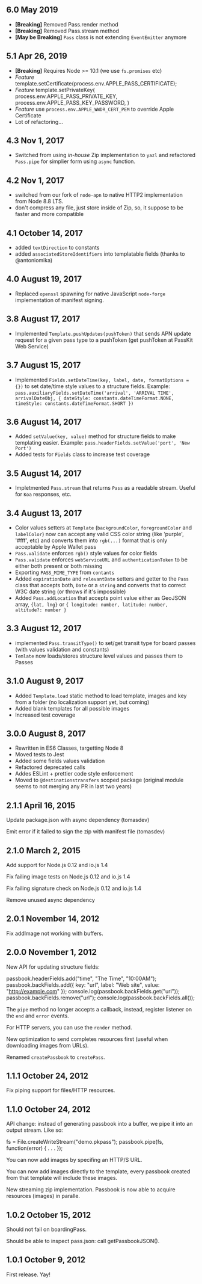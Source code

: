 ## 6.0 May 2019

- **[Breaking]** Removed Pass.render method
- **[Breaking]** Removed Pass.stream method
- **[May be Breaking]** `Pass` class is not extending `EventEmitter` anymore

## 5.1 Apr 26, 2019

- **[Breaking]** Requires Node >= 10.1 (we use `fs.promises` etc)
- _Feature_ template.setCertificate(process.env.APPLE_PASS_CERTIFICATE);
- _Feature_ template.setPrivateKey(
  process.env.APPLE_PASS_PRIVATE_KEY,
  process.env.APPLE_PASS_KEY_PASSWORD,
  )
- _Feature_ use `process.env.APPLE_WWDR_CERT_PEM` to override Apple Certificate
- Lot of refactoring...

## 4.3 Nov 1, 2017

- Switched from using _in-house_ Zip implementation to `yazl` and refactored `Pass.pipe` for simplier form using `async` function.

## 4.2 Nov 1, 2017

- switched from our fork of `node-apn` to native HTTP2 implementation from Node 8.8 LTS.
- don't compress any file, just store inside of Zip, so, it suppose to be faster and more compatible

## 4.1 October 14, 2017

- added `textDirection` to constants
- added `associatedStoreIdentifiers` into templatable fields (thanks to @antoniomika)

## 4.0 August 19, 2017

- Replaced `openssl` spawning for native JavaScript `node-forge` implementation of manifest signing.

## 3.8 August 17, 2017

- Implemented `Template.pushUpdates(pushToken)` that sends APN update request for a given pass type to a pushToken (get pushToken at PassKit Web Service)

## 3.7 August 15, 2017

- Implemented `Fields.setDateTime(key, label, date, formatOptions = {})` to set date/time style values to a structure fields. Example: `pass.auxiliaryFields.setDateTime('arrival', 'ARRIVAL TIME', arrivalDateObj, { dateStyle: constants.dateTimeFormat.NONE, timeStyle: constants.dateTimeFormat.SHORT })`

## 3.6 August 14, 2017

- Added `setValue(key, value)` method for structure fields to make templating easier. Example: `pass.headerFields.setValue('port', 'New Port')`
- Added tests for `Fields` class to increase test coverage

## 3.5 August 14, 2017

- Impletmented `Pass.stream` that returns `Pass` as a readable stream. Useful for `Koa` responses, etc.

## 3.4 August 13, 2017

- Color values setters at `Template` (`backgroundColor`, `foregroundColor` and `labelColor`) now can accept any valid CSS color string (like 'purple', '#fff', etc) and converts them into `rgb(...)` format that is only acceptable by Apple Wallet pass
- `Pass.validate` enforces `rgb()` style values for color fields
- `Pass.validate` enforces `webServiceURL` and `authenticationToken` to be either both present or both missing
- Exporting `PASS_MIME_TYPE` from `contants`
- Added `expirationDate` and `relevantDate` setters and getter to the `Pass` class that accepts both, `Date` or a `string` and converts that to correct W3C date string (or throws if it's impossible)
- Added `Pass.addLocation` that accepts point value either as GeoJSON array, `{lat, lng}` or `{ longitude: number, latitude: number, altitude?: number }`

## 3.3 August 12, 2017

- implemented `Pass.transitType()` to set/get transit type for board passes (with values validation and constants)
- `Temlate` now loads/stores structure level values and passes them to Passes

## 3.1.0 August 9, 2017

- Added `Template.load` static method to load template, images and key from a folder (no localization support yet, but coming)
- Added blank templates for all possible images
- Increased test coverage

## 3.0.0 August 8, 2017

- Rewritten in ES6 Classes, targetting Node 8
- Moved tests to Jest
- Added some fields values validation
- Refactored deprecated calls
- Addes ESLint + prettier code style enforcement
- Moved to `@destinationstransfers` scoped package (original module seems to not merging any PR in last two years)

## 2.1.1 April 16, 2015

Update package.json with async dependency (tomasdev)

Emit error if it failed to sign the zip with manifest file (tomasdev)

## 2.1.0 March 2, 2015

Add support for Node.js 0.12 and io.js 1.4

Fix failing image tests on Node.js 0.12 and io.js 1.4

Fix failing signature check on Node.js 0.12 and io.js 1.4

Remove unused async dependency

## 2.0.1 November 14, 2012

Fix addImage not working with buffers.

## 2.0.0 November 1, 2012

New API for updating structure fields:

passbook.headerFields.add("time", "The Time", "10:00AM");
passbook.backFields.add({ key: "url", label: "Web site", value: "<http://example.com>" });
console.log(passbook.backFields.get("url"));
passbook.backFields.remove("url");
console.log(passbook.backFields.all());

The `pipe` method no longer accepts a callback, instead, register listener on
the `end` and `error` events.

For HTTP servers, you can use the `render` method.

New optimization to send completes resources first (useful when downloading
images from URLs).

Renamed `createPassbook` to `createPass`.

## 1.1.1 October 24, 2012

Fix piping support for files/HTTP resources.

## 1.1.0 October 24, 2012

API change: instead of generating passbook into a buffer, we pipe it into an
output stream. Like so:

fs = File.createWriteStream("demo.pkpass");
passbook.pipe(fs, function(error) {
. . .
});

You can now add images by specifing an HTTP/S URL.

You can now add images directly to the template, every passbook created from
that template will include these images.

New streaming zip implementation. Passbook is now able to acquire resources
(images) in paralle.

## 1.0.2 October 15, 2012

Should not fail on boardingPass.

Should be able to inspect pass.json: call getPassbookJSON().

## 1.0.1 October 9, 2012

First release. Yay!
